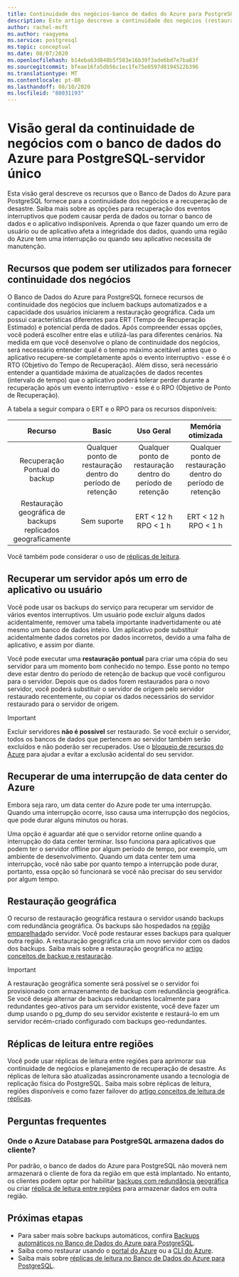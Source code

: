 ```yaml
---
title: Continuidade dos negócios-banco de dados do Azure para PostgreSQL-servidor único
description: Este artigo descreve a continuidade dos negócios (restauração pontual, data center interrupção, restauração geográfica, réplicas) ao usar o banco de dados do Azure para PostgreSQL.
author: rachel-msft
ms.author: raagyema
ms.service: postgresql
ms.topic: conceptual
ms.date: 08/07/2020
ms.openlocfilehash: b14eba63d848b5f583e16b39f3ade6bd7e7ba83f
ms.sourcegitcommit: bfeae16fa5db56c1ec1fe75e0597d8194522b396
ms.translationtype: MT
ms.contentlocale: pt-BR
ms.lasthandoff: 08/10/2020
ms.locfileid: "88031193"
---
```

# <a name="overview-of-business-continuity-with-azure-database-for-postgresql---single-server"></a>Visão geral da continuidade de negócios com o banco de dados do Azure para PostgreSQL-servidor único

Esta visão geral descreve os recursos que o Banco de Dados do Azure para PostgreSQL fornece para a continuidade dos negócios e a recuperação de desastre. Saiba mais sobre as opções para recuperação dos eventos interruptivos que podem causar perda de dados ou tornar o banco de dados e o aplicativo indisponíveis. Aprenda o que fazer quando um erro de usuário ou de aplicativo afeta a integridade dos dados, quando uma região do Azure tem uma interrupção ou quando seu aplicativo necessita de manutenção.

## <a name="features-that-you-can-use-to-provide-business-continuity"></a>Recursos que podem ser utilizados para fornecer continuidade dos negócios

O Banco de Dados do Azure para PostgreSQL fornece recursos de continuidade dos negócios que incluem backups automatizados e a capacidade dos usuários iniciarem a restauração geográfica. Cada um possui características diferentes para ERT (Tempo de Recuperação Estimado) e potencial perda de dados. Após compreender essas opções, você poderá escolher entre elas e utilizá-las para diferentes cenários. Na medida em que você desenvolve o plano de continuidade dos negócios, será necessário entender qual é o tempo máximo aceitável antes que o aplicativo recupere-se completamente após o evento interruptivo - esse é o RTO (Objetivo do Tempo de Recuperação). Além disso, será necessário entender a quantidade máxima de atualizações de dados recentes (intervalo de tempo) que o aplicativo poderá tolerar perder durante a recuperação após um evento interruptivo - esse é o RPO (Objetivo de Ponto de Recuperação).

A tabela a seguir compara o ERT e o RPO para os recursos disponíveis:

| **Recurso** | **Basic** | **Uso Geral** | **Memória otimizada** |
| :------------: | :-------: | :-----------------: | :------------------: |
| Recuperação Pontual do backup | Qualquer ponto de restauração dentro do período de retenção | Qualquer ponto de restauração dentro do período de retenção | Qualquer ponto de restauração dentro do período de retenção |
| Restauração geográfica de backups replicados geograficamente | Sem suporte | ERT < 12 h<br/>RPO < 1 h | ERT < 12 h<br/>RPO < 1 h |

Você também pode considerar o uso de [réplicas de leitura](concepts-read-replicas.md).

## <a name="recover-a-server-after-a-user-or-application-error"></a>Recuperar um servidor após um erro de aplicativo ou usuário

Você pode usar os backups do serviço para recuperar um servidor de vários eventos interruptivos. Um usuário pode excluir alguns dados acidentalmente, remover uma tabela importante inadvertidamente ou até mesmo um banco de dados inteiro. Um aplicativo pode substituir acidentalmente dados corretos por dados incorretos, devido a uma falha de aplicativo, e assim por diante.

Você pode executar uma **restauração pontual** para criar uma cópia do seu servidor para um momento bom conhecido no tempo. Esse ponto no tempo deve estar dentro do período de retenção de backup que você configurou para o servidor. Depois que os dados forem restaurados para o novo servidor, você poderá substituir o servidor de origem pelo servidor restaurado recentemente, ou copiar os dados necessários do servidor restaurado para o servidor de origem.

> [!IMPORTANT]
> Excluir servidores **não é possível** ser restaurado. Se você excluir o servidor, todos os bancos de dados que pertencem ao servidor também serão excluídos e não poderão ser recuperados. Use o [bloqueio de recursos do Azure](../azure-resource-manager/management/lock-resources.md) para ajudar a evitar a exclusão acidental do seu servidor.

## <a name="recover-from-an-azure-data-center-outage"></a>Recuperar de uma interrupção de data center do Azure

Embora seja raro, um data center do Azure pode ter uma interrupção. Quando uma interrupção ocorre, isso causa uma interrupção dos negócios, que pode durar alguns minutos ou horas.

Uma opção é aguardar até que o servidor retorne online quando a interrupção do data center terminar. Isso funciona para aplicativos que podem ter o servidor offline por algum período de tempo, por exemplo, um ambiente de desenvolvimento. Quando um data center tem uma interrupção, você não sabe por quanto tempo a interrupção pode durar, portanto, essa opção só funcionará se você não precisar do seu servidor por algum tempo.

## <a name="geo-restore"></a>Restauração geográfica

O recurso de restauração geográfica restaura o servidor usando backups com redundância geográfica. Os backups são hospedados na [região emparelhada](../best-practices-availability-paired-regions.md)do servidor. Você pode restaurar esses backups para qualquer outra região. A restauração geográfica cria um novo servidor com os dados dos backups. Saiba mais sobre a restauração geográfica no [artigo conceitos de backup e restauração](concepts-backup.md).

> [!IMPORTANT]
> A restauração geográfica somente será possível se o servidor foi provisionado com armazenamento de backup com redundância geográfica. Se você deseja alternar de backups redundantes localmente para redundantes geo-ativos para um servidor existente, você deve fazer um dump usando o pg_dump do seu servidor existente e restaurá-lo em um servidor recém-criado configurado com backups geo-redundantes.

## <a name="cross-region-read-replicas"></a>Réplicas de leitura entre regiões
Você pode usar réplicas de leitura entre regiões para aprimorar sua continuidade de negócios e planejamento de recuperação de desastre. As réplicas de leitura são atualizadas assincronamente usando a tecnologia de replicação física do PostgreSQL. Saiba mais sobre réplicas de leitura, regiões disponíveis e como fazer failover do [artigo conceitos de leitura de réplicas](concepts-read-replicas.md). 

## <a name="faq"></a>Perguntas frequentes
### <a name="where-does-azure-database-for-postgresql-store-customer-data"></a>Onde o Azure Database para PostgreSQL armazena dados do cliente?
Por padrão, o banco de dados do Azure para PostgreSQL não moverá nem armazenará o cliente de fora da região em que está implantado. No entanto, os clientes podem optar por habilitar [backups com redundância geográfica](concepts-backup.md#backup-redundancy-options) ou criar [réplica de leitura entre regiões](concepts-read-replicas.md#cross-region-replication) para armazenar dados em outra região.


## <a name="next-steps"></a>Próximas etapas
- Para saber mais sobre backups automáticos, confira [Backups automáticos no Banco de Dados do Azure para PostgreSQL](concepts-backup.md). 
- Saiba como restaurar usando o [portal do Azure](howto-restore-server-portal.md) ou a [CLI do Azure](howto-restore-server-cli.md).
- Saiba mais sobre [réplicas de leitura no Banco de Dados do Azure para PostgreSQL](concepts-read-replicas.md).
